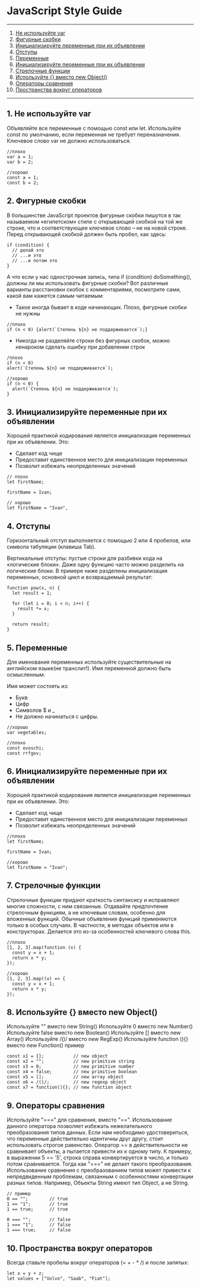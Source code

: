 

# JavaScript Style Guide #

***

1. <a href='#first-par'>Не используйте var</a>
2. <a href='#second-par'>Фигурные скобки</a>
3. <a href='#third-par'>Инициализируйте переменные при их объявлении</a>
4. <a href='#fourth-par'>Отступы</a>
5. <a href='#fifth-par'>Переменные</a>
6. <a href='#sixth-par'>Инициализируйте переменные при их объявлении</a>
7. <a href='#seventh-par'>Стрелочные функции</a>
8. <a href='#eighth-par'>Используйте {} вместо new Object()</a>
9. <a href='#ninth-par'>Операторы сравнения</a>
10. <a href='#tenth-par'>Пространства вокруг операторов</a>

***

## <a name='#first-par'>1. Не используйте var</a>

Объявляйте все переменные с помощью const или let. Используйте const по умолчанию, если переменная не требует переназначения. Ключевое слово var не должно использоваться.
```
//плохо
var a = 1;
var b = 2;
```
```
//хорошо
const a = 1;
const b = 2;
```

## <a name='#second-par'>2. Фигурные скобки</a>
В большинстве JavaScript проектов фигурные скобки пишутся в так называемом «египетском» стиле с открывающей скобкой на той же строке, что и соответствующее ключевое слово – не на новой строке. Перед открывающей скобкой должен быть пробел, как здесь:
```
if (condition) {
  // делай это
  // ...и это
  // ...и потом это
}
```
А что если у нас однострочная запись, типа if (condition) doSomething(), должны ли мы использовать фигурные скобки?
Вот различные варианты расстановки скобок с комментариями, посмотрите сами, какой вам кажется самым читаемым:
+ Такое иногда бывает в коде начинающих. Плохо, фигурные скобки не нужны
```
//плохо
if (n < 0) {alert(`Степень ${n} не поддерживается`);}
```

+ Никогда не разделяйте строки без фигурных скобок, можно ненароком сделать ошибку при добавлении строк
```
/плохо
if (n < 0)
alert(`Степень ${n} не поддерживается`);
```

```
//хорошо
if (n < 0) {
  alert(`Степень ${n} не поддерживается`);
}
```
## <a name='fifth-section'>3. Инициализируйте переменные при их объявлении</a>

Хорошей практикой кодирования является инициализация переменных при их объявлении.
Это:
+ Сделает код чище
+ Предоставит единственное место для инициализации переменных
+ Позволит избежать неопределенных значений
```
// плохо
let firstName;

firstName = Ivan;
```
```
// хорошо
let firstName = "Ivan",
```

## <a name='#fourth-par'>4. Отступы</a>
Горизонтальный отступ выполняется с помощью 2 или 4 пробелов, или символа табуляции (клавиша Tab).

Вертикальные отступы: пустые строки для разбивки кода на «логические блоки». Даже одну функцию часто можно разделить на логические блоки. В примере ниже разделены инициализация переменных, основной цикл и возвращаемый результат:
```
function pow(x, n) {
  let result = 1;
  
  for (let i = 0; i < n; i++) {
    result *= x;
  }

  return result;
}
```

## <a name='#fifth-par'> 5. Переменные</a>
Для именования переменных используйте существительные на английском языке(не транслит!). Имя переменной должно быть осмысленным.

Имя может состоять из:
+ Букв
+ Цифр
+ Символов $ и _ 
+ Не должно начинаться с цифры.
```
//хорошо
var vegetables;

```
```
//плохо
const ovoschi;
const rrfgov;
```

## <a name='#sixth-par'>6. Инициализируйте переменные при их объявлении</a>
Хорошей практикой кодирования является инициализация переменных при их объявлении. Это:

+ Сделает код чище
+ Предоставит единственное место для инициализации переменных
+ Позволит избежать неопределенных значений

```
//плохо
let firstName;

firstName = Ivan;
```
```
//хорошо
let firstName = "Ivan";
```

## <a name='#seventh-par'>7. Стрелочные функции</a>

Стрелочные функции придают краткость синтаксису и исправляют многие сложности, с ним связанные. Отдавайте предпочтение стрелочным функциям, а не ключевым словам, особенно для вложенных функций. Обычные объявления функций применяются только в особых случаях. В частности, в методах объектов или в конструкторах. Делается это из-за особенностей ключевого слова this.
```
//плохо
[1, 2, 3].map(function (x) {
  const y = x + 1;
  return x * y;
});
```
```
//хорошо
[1, 2, 3].map((x) => {
  const y = x + 1;
  return x * y;
});
```

## <a name='#eighth-par'>8. Используйте {} вместо new Object()</a>
Используйте "" вместо new String()
Используйте 0 вместо new Number()
Используйте false вместо new Boolean()
Используйте [] вместо new Array()
Используйте /()/ вместо new RegExp()
Используйте function (){} вместо new Function()
пример
```
const x1 = {};           // new object
const x2 = "";           // new primitive string
const x3 = 0;            // new primitive number
const x4 = false;        // new primitive boolean
const x5 = [];           // new array object
const x6 = /()/;         // new regexp object
const x7 = function(){}; // new function object
```

## <a name='#ninth-par'>9. Операторы сравнения</a>
Используйте "===" для сравнения, вместо "==". Использование данного оператора позволяет избежать нежелательного преобразования типов данных. Если нам необходимо удостовериться, что переменные действительно идентичны друг другу, стоит использовать строгое равенство. Оператор == в действительности не сравнивает объекты, а пытается привести их к одному типу. К примеру, в выражении 5 == '5', строка справа конвертируется в число, и только потом сравнивается. Тогда как "===" не делает такого преобразования. Использование сравнения с преобразованием типов может привести к непредвиденным проблемам, связанным с особенностями конвертации разных типов. Например, Объекты String имеют тип Object, а не String.
```
// пример
0 == "";        // true
1 == "1";       // true
1 == true;      // true

0 === "";       // false
1 === "1";      // false
1 === true;     // false
```

## <a name='#tenth-par'>10. Пространства вокруг операторов
Всегда ставьте пробелы вокруг операторов (= + - * /) и после запятых:
```
let x = y + z;
let values = ["Volvo", "Saab", "Fiat"];
```
